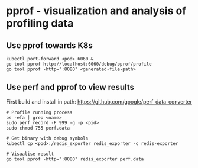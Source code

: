 # pprof - visualization and analysis of profiling data


## Use pprof towards K8s

```
kubectl port-forward <pod> 6060 &
go tool pprof http://localhost:6060/debug/pprof/profile
go tool pprof -http=":8080" <generated-file-path>
```

## Use perf and pprof to view results

First build and install in path:
https://github.com/google/perf_data_converter

```
# Profile running process
ps -efa | grep <name>
sudo perf record -F 999 -g -p <pid>
sudo chmod 755 perf.data

# Get binary with debug symbols
kubectl cp <pod>:/redis_exporter redis_exporter -c redis-exporter

# Visualise result
go tool pprof -http=":8080" redis_exporter perf.data
```
